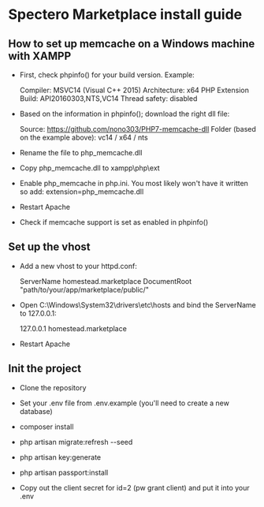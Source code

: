 # Spectero Marketplace install guide

## How to set up memcache on a Windows machine with XAMPP

* First, check phpinfo() for your build version. Example:

    Compiler: MSVC14 (Visual C++ 2015)
    Architecture: x64
    PHP Extension Build: API20160303,NTS,VC14
    Thread safety: disabled

* Based on the information in phpinfo(); download the right dll file:

    Source: https://github.com/nono303/PHP7-memcache-dll
    Folder (based on the example above): vc14 / x64 / nts

* Rename the file to php_memcache.dll

* Copy php_memcache.dll to xampp\php\ext

* Enable php_memcache in php.ini. You most likely won't have it written so add:
    extension=php_memcache.dll

* Restart Apache

* Check if memcache support is set as enabled in phpinfo()

## Set up the vhost

* Add a new vhost to your httpd.conf:

    <VirtualHost homestead.marketplace:80>
        ServerName homestead.marketplace
        DocumentRoot "path/to/your/app/marketplace/public/"
    </VirtualHost>

* Open C:\Windows\System32\drivers\etc\hosts and bind the ServerName to 127.0.0.1:

    127.0.0.1  homestead.marketplace

* Restart Apache

## Init the project

* Clone the repository

* Set your .env file from .env.example (you'll need to create a new database)

* composer install

* php artisan migrate:refresh --seed

* php artisan key:generate

* php artisan passport:install

* Copy out the client secret for id=2 (pw grant client) and put it into your .env